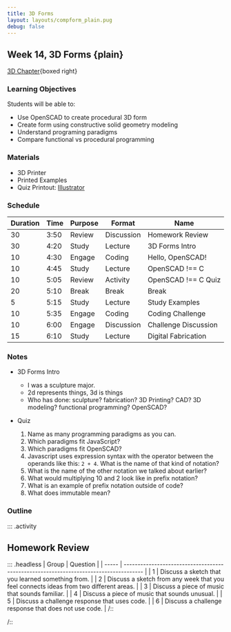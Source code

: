 ```yaml
---
title: 3D Forms
layout: layouts/compform_plain.pug
debug: false
---
```

## Week 14, 3D Forms {plain}

[3D Chapter](../3D/index.html){boxed right}

### Learning Objectives
Students will be able to:
- Use OpenSCAD to create procedural 3D form
- Create form using constructive solid geometry modeling
- Understand programing paradigms
- Compare functional vs procedural programming

<!--
- discuss interesting OpenSCAD language features
- introduce digital fabrication
- introduce other 3D modeling tools 
-->

### Materials
- 3D Printer
- Printed Examples
- Quiz Printout: [Illustrator](handouts/quiz.ai)


### Schedule
<!--
| Time | ESA             | Type             | Activity             |
| ---- | --------------- | ---------------- | -------------------- |
| Pre  | TBD             | -                | TBD                  |
| 3:50 | Review+Engage   | Discussion       | Homework Review      |
| 4:20 | Study           | Lecture          | 3D Forms Intro       |
| 4:30 | Engage          | Coding Challenge | Hello, OpenSCAD!     |
| 4:45 | Study           | Lecture          | OpenSCAD !== C       |
| 5:05 | Activate+Recall | Quiz             | OpenSCAD !== C       |
| 5:10 | Break           | Break            | Break                |
| 5:15 | Study           | Lecture          | Study Examples       |
| 5:35 | Engage          | Coding Challenge | Coding Challenge     |
| 6:00 | Engage          | Discussion       | Challenge Discussion |
| 6:10 | Study           | Lecture          | Digital Fabrication  |
-->

| Duration | Time | Purpose      | Format       | Name                        |
| -- | ---- | -------- | ---------- | --------------------------------------- |
| 30  | 3:50 | Review   | Discussion   | Homework Review                      |
| 30  | 4:20 | Study   | Lecture   | 3D Forms Intro                           |
| 10  | 4:30 | Engage   | Coding | Hello, OpenSCAD!                           |
| 10  | 4:45 | Study    | Lecture    | OpenSCAD !== C                         |
| 10  | 5:05 | Review   | Activity   | OpenSCAD !== C Quiz                    |
| 20  | 5:10 | Break    | Break    | Break                                    |
| 5   | 5:15 | Study | Lecture | Study Examples                               |
| 10  | 5:35 | Engage    | Coding      | Coding Challenge                     |
| 10  | 6:00 | Engage   | Discussion    | Challenge Discussion                |
| 15  | 6:10 | Study | Lecture   | Digital Fabrication                        |

### Notes 

- 3D Forms Intro
    - I was a sculpture major.
    - 2d represents things, 3d is things
    - Who has done: sculpture? fabrication? 3D Printing? CAD? 3D modeling? functional programming? OpenSCAD?

- Quiz
    1. Name as many programming paradigms as you can.
    2. Which paradigms fit JavaScript?
    3. Which paradigms fit OpenSCAD? 
    4. Javascript uses expression syntax with the operator between the operands like this: `2 + 4`. What is the name of that kind of notation? 
    5. What is the name of the other notation we talked about earlier?
    6. What would multiplying 10 and 2 look like in prefix notation?
    7. What is an example of prefix notation outside of code?
    8. What does immutable mean? 

### Outline

::: .activity

## Homework Review

::: .headless
| Group | Question                                                                              |
| ----- | ------------------------------------------------------------------------------------- |
| 1     | Discuss a sketch that you learned something from.                                     |
| 2     | Discuss a sketch from any week that you feel connects ideas from two different areas. |
| 3     | Discuss a piece of music that sounds familiar.                                        |
| 4     | Discuss a piece of music that sounds unusual.                                         |
| 5     | Discuss a challenge response that uses code.                                          |
| 6     | Discuss a challenge response that does not use code.                                  |
/::

/::




<style> 
    .headless thead {
        display: none;
    }
</style>
